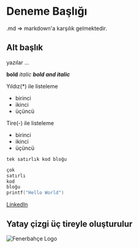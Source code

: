 # Deneme Başlığı
.md => markdown'a karşılık gelmektedir.
## Alt başlık
yazılar ...

**bold**
*italic*
***bold and italic***

Yıldız(*) ile listeleme
* birinci
* ikinci
* üçüncü

Tire(-) ile listeleme
- birinci
- ikinci
- üçüncü

` tek satırlık kod bloğu `
```C
çok 
satırlı 
kod
bloğu
printf("Hello World")
```
[LinkedIn](https://www.linkedin.com/in/enes-koseoglu/)

Yatay çizgi üç tireyle oluşturulur
---

![Fenerbahçe Logo](https://upload.wikimedia.org/wikipedia/tr/8/86/Fenerbahçe_SK.png)